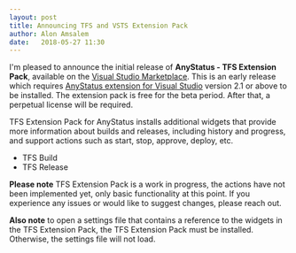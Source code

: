 ```yaml
---
layout: post
title: Announcing TFS and VSTS Extension Pack
author: Alon Amsalem
date:   2018-05-27 11:30
---
```


I'm pleased to announce the initial release of **AnyStatus - TFS Extension Pack**, available on the [Visual Studio Marketplace](https://marketplace.visualstudio.com/items?itemName=anystatus.TFSExtensionPack).
This is an early release which requires [AnyStatus extension for Visual Studio](https://marketplace.visualstudio.com/items?itemName=AlonAmsalem.AnyStatus) version 2.1 or above to be installed.
The extension pack is free for the beta period. After that, a perpetual license will be required.

TFS Extension Pack for AnyStatus installs additional widgets that provide more information about builds and releases, including history and progress, and support actions such as start, stop, approve, deploy, etc.

* TFS Build
* TFS Release

**Please note** TFS Extension Pack is a work in progress, the actions have not been implemented yet, only basic functionality at this point. If you experience any issues or would like to suggest changes, please reach out.

**Also note** to open a settings file that contains a reference to the widgets in the TFS Extension Pack, the TFS Extension Pack must be installed. Otherwise, the settings file will not load.